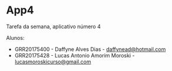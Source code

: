 # App4
Tarefa da semana, aplicativo número 4 

Alunos:
- GRR20175400 - Daffyne Alves Dias - daffynead@hotmail.com
- GRR20175428 - Lucas Antonio Amorim Moroski - lucasmoroskicurso@gmail.com 
